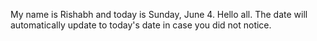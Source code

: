 My name is Rishabh and today is Sunday, June 4. Hello all. The date will automatically update to today's date in case you did not notice.
